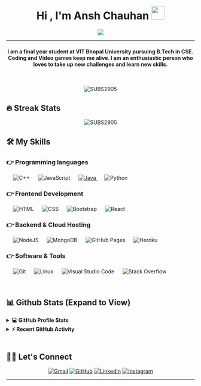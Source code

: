 
<h1 align="center">Hi , I'm Ansh Chauhan <img src="https://media.giphy.com/media/hvRJCLFzcasrR4ia7z/giphy.gif" width="35"></h1>
<p align="center">
  <a href="https://github.com/DenverCoder1/readme-typing-svg"><img src="https://readme-typing-svg.herokuapp.com?lines=Computer+Science+Student;Full+Stack+Web+Developer;Always%20learning%20new%20things&center=true&width=500&height=50"></a>
</p>
<hr/>
<h4 align="center">I am a final year student at VIT Bhopal University pursuing B.Tech in CSE. Coding and Video games keep me alive. I am an enthusiastic person who loves to take up new challenges and learn new skills.</h4>
<br>
<p align="center"> <img src="https://komarev.com/ghpvc/?username=SUBS2905&label=Profile%20views&color=0e75b6&style=plastic" alt="SUBS2905" /> </p>

## 🔥 Streak Stats
<p align="center"><img src="https://streak-stats.demolab.com?user=SUBS2905&theme=blue-green" alt="SUBS2905"  /></p>


## 🛠️ My Skills

### 👉 Programming languages

<p align="left"> 
  &emsp; 
    <img alt="C++" src="https://img.shields.io/badge/C++%20-%2300599C.svg?logo=c%2B%2B&logoColor=white">
  &emsp;
     <img alt="JavaScript" src="https://img.shields.io/badge/JavaScript%20-%23F7DF1E.svg?logo=javascript&logoColor=black">
  &emsp;
  <a href="https://www.java.com" target="_blank"> 
    <img alt="Java" src="https://img.shields.io/badge/Java-%23007396.svg?logo=java&logoColor=white">
  </a>
  &emsp;
    <img alt="Python" src="https://img.shields.io/badge/Python%20-%2314354C.svg?logo=python&logoColor=white">
</p>

### 👉 Frontend Development
<p align="left"> 
  &emsp; 
   <img alt="HTML" src="https://img.shields.io/badge/HTML5%20-%23E34F26.svg?logo=html5&logoColor=white"> 
  &emsp;
    <img alt="CSS" src="https://img.shields.io/badge/CSS%20-%231572B6.svg?logo=css3&logoColor=white">
   &emsp;
    <img alt="Bootstrap" src="https://img.shields.io/badge/Bootstrap-%23563D7C.svg?style=flat&logo=bootstrap&logoColor=white"/>
    &emsp;
    <img alt="React" src="https://img.shields.io/badge/React%20-%23007396.svg?logo=react&logoColor=white"/>
</p>

### 👉 Backend & Cloud Hosting
<p align="left">
  &emsp;
    <img alt="NodeJS" src ="https://img.shields.io/badge/nodeJS-%abcdef.svg?style=flat&logo=nodedotjs&logoColor=white"/>
  &emsp;
    <img alt="MongoDB" src ="https://img.shields.io/badge/mongoDB-%2307405e.svg?style=flat&logo=mongodb&logoColor=white"/>
  &emsp;
    <img alt="GitHub Pages" src="https://img.shields.io/badge/GitHub%20Pages-%23327FC7.svg?style=flat&llogo=github&logoColor=white">
  &emsp;
    <img alt="Heroku" src="https://img.shields.io/badge/Heroku%20-%23430098.svg?logo=heroku&logoColor=white">
  
 ### 👉 Software & Tools
 
<p>
  &emsp;
   <img alt="Git" src="https://img.shields.io/badge/Git%20-%23F05033.svg?logo=git&logoColor=white">
  &emsp;
    <img alt="Linux" src="https://img.shields.io/badge/Linux-FCC624?style=flat&logo=linux&logoColor=black">
  &emsp;
    <img alt="Visual Studio Code" src="https://img.shields.io/badge/Visual%20Studio%20Code-0078d7.svg?logo=visual-studio-code&logoColor=white">
  &emsp;
   <img alt="Stack Overflow" src="https://img.shields.io/badge/-Stack%20Overflow-FE7A16?logo=stack-overflow&logoColor=white">
  &emsp;
</p>

<br/>

## 📊 Github Stats (Expand to View) 


<details> 
  <summary><b>💻 GitHub Profile Stats</b></summary>
  <br/>
  <p align="center">
    <a href="https://github.com/anuraghazra/github-readme-stats"><img alt="Subhransu's Github Stats" src="https://github-readme-stats.vercel.app/api?username=SUBS2905&show_icons=true&count_private=true&theme=algolia" height="192px"/></a>
<br/>
  &nbsp;
	  <img src="https://github-readme-stats.vercel.app/api/top-langs?username=SUBS2905&show_icons=true&locale=en&layout=compact&theme=algolia" alt="SUBS2905" height="192px"/>
  <br/>
  <b>Note:</b> Top languages is only a metric of the languages my public code consists of and doesn't reflect experience or skill level.
  </p>
</details>


<details>
  <summary><b>⚡ Recent GitHub Activity</b></summary>
  <br/>
   <a href="https://github.com/SUBS2905"><img alt="Subhransu's Activity Graph" src="https://activity-graph.herokuapp.com/graph?username=SUBS2905&custom_title=Subhransu%20Majhi's%20Contribution%20Graph&theme=react-dark" /></a>
  <br/>

</details>

<br/>

## 🙋‍♀️ Let's Connect
<p align="center">
	<a href="mailto:subhranshumajhi2@gmail.com"><img src="https://img.icons8.com/bubbles/50/000000/gmail.png" alt="Gmail"/></a>
	<a href="https://github.com/SUBS2905"><img src="https://img.icons8.com/bubbles/50/000000/github.png" alt="GitHub"/></a>
	<a href="https://www.linkedin.com/in/subhransu-m-a98252209"><img src="https://img.icons8.com/bubbles/50/000000/linkedin.png" alt="LinkedIn"/></a>
	<a href="https://www.instagram.com/subhranshu_majhi"><img src="https://img.icons8.com/bubbles/50/000000/instagram.png" alt="Instagram"/></a>
</p>

<hr/>

